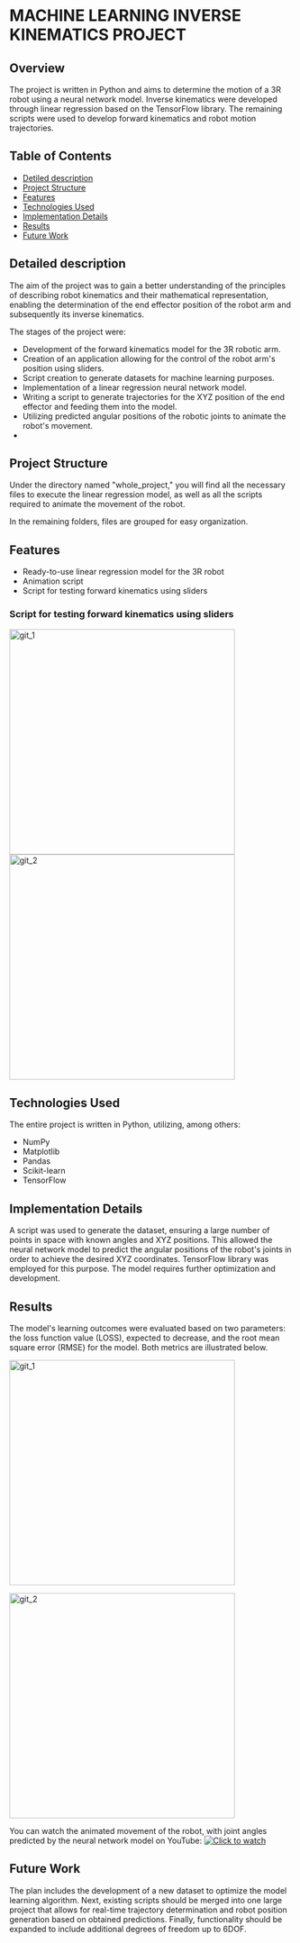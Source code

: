 # MACHINE LEARNING INVERSE KINEMATICS PROJECT

## Overview
The project is written in Python and aims to determine the motion of a 3R robot using a neural network model. Inverse kinematics were developed through linear regression based on the TensorFlow library. The remaining scripts were used to develop forward kinematics and robot motion trajectories.

## Table of Contents
- [Detiled description](#Detiled-description)
- [Project Structure](#project-structure)
- [Features](#features)
- [Technologies Used](#technologies-used)
- [Implementation Details](#implementation-details)
- [Results](#results)
- [Future Work](#future-work)

  
## Detailed description
The aim of the project was to gain a better understanding of the principles of describing robot kinematics and their mathematical representation, enabling the determination of the end effector position of the robot arm and subsequently its inverse kinematics.

The stages of the project were:

- Development of the forward kinematics model for the 3R robotic arm.
- Creation of an application allowing for the control of the robot arm's position using sliders.
- Script creation to generate datasets for machine learning purposes.
- Implementation of a linear regression neural network model.
- Writing a script to generate trajectories for the XYZ position of the end effector and feeding them into the model.
- Utilizing predicted angular positions of the robotic joints to animate the robot's movement.
- 
## Project Structure
Under the directory named "whole_project," you will find all the necessary files to execute the linear regression model, as well as all the scripts required to animate the movement of the robot.

In the remaining folders, files are grouped for easy organization.

## Features
- Ready-to-use linear regression model for the 3R robot
- Animation script
- Script for testing forward kinematics using sliders

### Script for testing forward kinematics using sliders

<img src="https://github.com/majkel808/Machine_learing_inverse_kinematics_project/assets/163661382/195115ed-6ff4-4937-9419-265c6bbca88a" alt="git_1" width="400"/>

<img src="https://github.com/majkel808/Machine_learing_inverse_kinematics_project/assets/163661382/9254ef45-a381-4582-918f-5fc57fa88a0e" alt="git_2" width="400"/>


## Technologies Used
The entire project is written in Python, utilizing, among others:

- NumPy
- Matplotlib
- Pandas
- Scikit-learn
- TensorFlow

  
## Implementation Details
A script was used to generate the dataset, ensuring a large number of points in space with known angles and XYZ positions. This allowed the neural network model to predict the angular positions of the robot's joints in order to achieve the desired XYZ coordinates. TensorFlow library was employed for this purpose. The model requires further optimization and development.

## Results
The model's learning outcomes were evaluated based on two parameters: the loss function value (LOSS), expected to decrease, and the root mean square error (RMSE) for the model. Both metrics are illustrated below.

<img src="https://github.com/majkel808/Machine_learing_inverse_kinematics_project/assets/163661382/27698bb4-1457-4754-8b28-e89c6e2724b5" alt="git_1" width="400"><br/>

<img src="https://github.com/majkel808/Machine_learing_inverse_kinematics_project/assets/163661382/d1f7aedd-df32-4bbf-ad67-26f06c358195" alt="git_2" width="400"/>

You can watch the animated movement of the robot, with joint angles predicted by the neural network model on YouTube:
[![Click to watch](https://img.youtube.com/vi/qxhOquYd-xE/maxresdefault.jpg)](https://youtu.be/qxhOquYd-xE)

## Future Work
The plan includes the development of a new dataset to optimize the model learning algorithm. Next, existing scripts should be merged into one large project that allows for real-time trajectory determination and robot position generation based on obtained predictions. Finally, functionality should be expanded to include additional degrees of freedom up to 6DOF.



